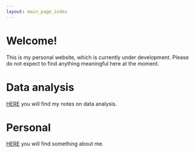 ```yaml
---
layout: main_page_index
---
```

# Welcome!

This is my personal website, which is currently under development. Please do not expect to find anything meaningful here at the moment.

# Data analysis

[HERE](./data_analysis/data_analysis_main.md) you will find my notes on data analysis.

# Personal

[HERE](./personal/personal_main.md) you will find something about me.

